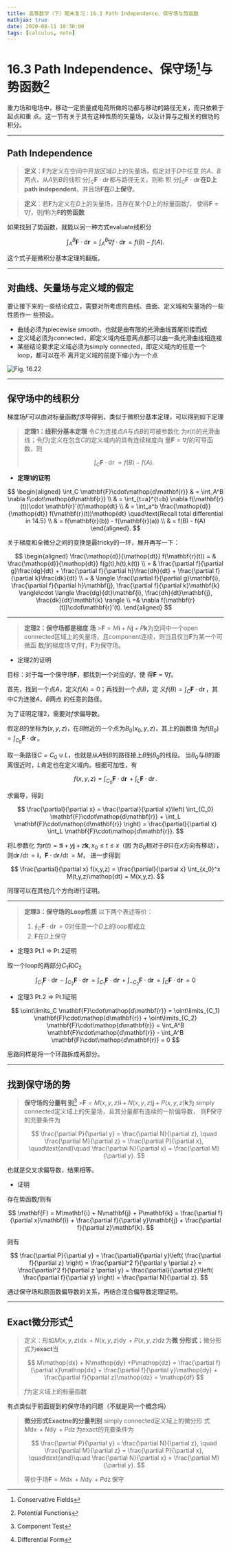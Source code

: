 ```yaml
---
title: 高等数学（下）期末复习：16.3 Path Independence、保守场与势函数
mathjax: true
date: 2020-08-11 10:30:00
tags: [calculus, note]
---
```


<!-- markdownlint-disable single-h1 -->

# 16.3 Path Independence、保守场[^1]与势函数[^2]

重力场和电场中，移动一定质量或电荷所做的功都与移动的路径无关，而只依赖于起点和重
点。这一节有关于具有这种性质的矢量场，以及计算与之相关的做功的积分。

<!--more-->

---

## Path Independence

> **定义**：$\mathbf{F}$为定义在空间中开放区域$D$上的矢量场，假定对于$D$中任意
> 的$A$、$B$两点，从$A$到$B$的线积
> 分$\displaystyle\int_C \mathbf{F}\cdot\mathop{d\mathbf{r}}$都与路径无关。则称
> 积
> 分$\displaystyle\int_C \mathbf{F}\cdot\mathop{d\mathbf{r}}$**在**$\boldsymbol{D}$**上
> path independent**，并且场$\mathbf{F}$**在**$D$**上保守**。

> **定义**：若$\mathbf{F}$为定义在$D$上的矢量场，且存在某个$D$上的标量函数$f$，
> 使得$\mathbf{F} = \nabla f$，则$f$称为$\mathbf{F}$**的势函数**

如果找到了势函数，就能以另一种方式evaluate线积分

$$
\int_A^B \mathbf{F}\cdot\mathop{d\mathbf{r}} =
\int_A^B \nabla f\cdot\mathop{d\mathbf{r}} =
f(B) - f(A).
$$

这个式子是微积分基本定理的翻版。

---

## 对曲线、矢量场与定义域的假定

要让接下来的一些结论成立，需要对所考虑的曲线、曲面、定义域和矢量场的一些性质作一
些预设。

- 曲线必须为piecewise smooth，也就是由有限的光滑曲线首尾衔接而成
- 定义域必须为connected，即定义域内任意两点都可以由一条光滑曲线相连接
- 某些结论要求定义域必须为simply connected，即定义域内的任意一个loop，都可以在不
  离开定义域的前提下缩小为一个点

![Fig. 16.22](https://gitee.com/SamuelHuang2019/figure-bed/raw/master/img/20200810210345-Fig-16.22.png)

---

## 保守场中的线积分

梯度场$F$可以由对标量函数$f$求导得到，类似于微积分基本定理，可以得到如下定理

> **定理1：线积分基本定理** 令$C$为连接点$A$与点$B$的可被参数化
> 为$\mathbf{r}(t)$的光滑曲线；令$f$为定义在包含$C$的定义域内的具有连续梯度向
> 量$\mathbf{F} = \nabla f$的可导函数，则
>
> $$
> \int_C \mathbf{F}\cdot\mathop{d\mathbb{r}} =
> f(B) - f(A).
> $$

- **定理1的证明**

$$
\begin{aligned}
\int_C \mathbf{F}\cdot\mathop{d\mathbf{r}} & =
\int_A^B \nabla f\cdot\mathop{d\mathbf{r}} \\ & =
\int_{t=a}^{t=b} \nabla f(\mathbf{r}(t))\cdot
\mathbf{r}'(t)\mathop{dt} \\ & =
\int_a^b \frac{\mathop{d}}{\mathop{dt}}
f(\mathbf{r}(t))\mathop{dt}
\quad\text{Recall total differential in 14.5} \\ & =
f(\mathbf{r}(b)) - f(\mathbf{r}(a)) \\ & =
f(B) - f(A)
\end{aligned}.
$$

关于梯度和全微分之间的变换是最tricky的一环，展开再写一下：

$$
\begin{aligned}
    \frac{\mathop{d}}{\mathop{dt}} f(\mathbf{r}(t)) = &
    \frac{\mathop{d}}{\mathop{dt}}
    f(g(t),h(t),k(t)) \\ = &
    \frac{\partial f}{\partial g}\frac{dg}{dt} +
    \frac{\partial f}{\partial h}\frac{dh}{dt} +
    \frac{\partial f}{\partial k}\frac{dk}{dt} \\ = &
    \langle
    \frac{\partial f}{\partial g}\mathbf{i},
    \frac{\partial f}{\partial h}\mathbf{j},
    \frac{\partial f}{\partial k}\mathbf{k}
    \rangle\cdot
    \langle
    \frac{dg}{dt}\mathbf{i},
    \frac{dh}{dt}\mathbf{j},
    \frac{dk}{dt}\mathbf{k}
    \rangle \\ =&
    \nabla f(\mathbf{r}(t))\cdot\mathbf{r}'(t).
\end{aligned}
$$

---

> **定理2：保守场都是梯度
> 场** >$\mathbf{F} = M\mathbf{i} + N\mathbf{j} + P\mathbf{k}$为空间中一个open
> connected区域上的矢量场，且component连续，则当且仅当$\mathbf{F}$为某一个可微函
> 数$f$的梯度场$\nabla f$时，$\mathbf{F}$为保守场。

- 定理2的证明

目标：对于每一个保守场$\mathbf{F}$，都找到一个对应的$f$，使
得$\mathbf{F} = \nabla f$。

首先，找到一个点$A$，定义$f(A)=0$；再找到一个点$B$，定
义$f(B) = \int_C \mathbf{F}\cdot\mathop{d\mathbf{r}}$，其中$C$为连接$A$、$B$两点
的任意的路径。

为了证明定理2，需要对$f$求偏导数。

假定$B$的坐标为$(x,y,z)$，在$B$附近的一个点为$B_0(x_0,y,z)$，其上的函数值
为$f(B_0) = \int_{C_0} \mathbf{F}\cdot\mathop{d\mathbf{r}}$。

取一条路径$C=C_0\cup L$，也就是从$A$到$B$的路径接上$B$到$B_0$的线段。
当$B_0$与$B$的距离很近时，$L$肯定也在定义域内。根据可加性，有

$$
f(x,y,z) =
\int_{C_0} \mathbf{F}\cdot\mathop{d\mathbf{r}} +
\int_L \mathbf{F}\cdot\mathop{d\mathbf{r}}.
$$

求偏导，得到

$$
\frac{\partial}{\partial x} =
\frac{\partial}{\partial x}\left(
\int_{C_0} \mathbf{F}\cdot\mathop{d\mathbf{r}} +
\int_L \mathbf{F}\cdot\mathop{d\mathbf{r}}
\right) =
\frac{\partial}{\partial x}
\int_L \mathbf{F}\cdot\mathop{d\mathbf{r}}.
$$

将$L$参数化
为$\mathbf{r}(t) = t\mathbf{i} + y\mathbf{j} + z\mathbf{k},x_0\le t\le x$（因
为$B_0$相对于$B$只在$x$方向有移动），
则$\mathop{d\mathbf{r}}/\mathop{dt}=\mathbf{i}$，$\mathbf{F}\cdot\mathop{d\mathbf{r}}/\mathop{dt}=M$，
进一步得到

$$
\frac{\partial}{\partial x} f(x,y,z) =
\frac{\partial}{\partial x}
\int_{x_0}^x M(t,y,z)\mathop{dt} = M(x,y,z).
$$

同理可以在其他几个方向进行证明。

---

> **定理3：保守场的Loop性质** 以下两个表述等价：
>
> 1. $\oint_C \mathbf{F}\cdot\mathop{d\mathbf{r}}=0$对任意一个$D$上的loop都成立
> 2. $\mathbf{F}$在$D$上保守

- 定理3 Pt.1 ⇒ Pt.2证明

取一个loop的两部分$C_1$和$C_2$

$$
\int_{C_1} \mathbf{F}\cdot\mathop{d\mathbf{r}} -
\int_{C_2} \mathbf{F}\cdot\mathop{d\mathbf{r}} =
\int_{C_1} \mathbf{F}\cdot\mathop{d\mathbf{r}} +
\int_{-C_2} \mathbf{F}\cdot\mathop{d\mathbf{r}} =
\int_{C} \mathbf{F}\cdot\mathop{d\mathbf{r}} = 0
$$

- 定理3 Pt.2 ⇒ Pt.1证明

$$
\oint\limits_C \mathbf{F}\cdot\mathop{d\mathbf{r}} =
\oint\limits_{C_1} \mathbf{F}\cdot\mathop{d\mathbf{r}} +
\oint\limits_{C_2} \mathbf{F}\cdot\mathop{d\mathbf{r}} =
\int_A^B \mathbf{F}\cdot\mathop{d\mathbf{r}} -
\int_A^B \mathbf{F}\cdot\mathop{d\mathbf{r}} = 0
$$

思路同样是将一个环路拆成两部分。

---

## 找到保守场的势

> **保守场的分量判
> 别**[^3] >$\mathbf{F}=M(x,y,z)\mathbf{i}+N(x,y,z)\mathbf{j}+P(x,y,z)\mathbf{k}$为
> simply connected定义域上的矢量场，且其分量都有连续的一阶偏导数，
> 则$\mathbf{F}$保守的充要条件为
>
> $$
> \frac{\partial P}{\partial y} =
> \frac{\partial N}{\partial z}, \quad
> \frac{\partial M}{\partial z} =
> \frac{\partial P}{\partial x}, \quad\text{and}\quad
> \frac{\partial N}{\partial x} =
> \frac{\partial M}{\partial y}.
> $$

也就是交叉求偏导数，结果相等。

- 证明

存在势函数$f$则有

$$
\mathbf{F} = M\mathbf{i} + N\mathbf{j} + P\mathbf{k} =
\frac{\partial f}{\partial x}\mathbf{i} +
\frac{\partial f}{\partial y}\mathbf{j} +
\frac{\partial f}{\partial z}\mathbf{k}.
$$

则有

$$
\frac{\partial P}{\partial y} =
\frac{\partial}{\partial y}\left(
\frac{\partial f}{\partial z}
\right) =
\frac{\partial^2 f}{\partial y \partial z} =
\frac{\partial^2 f}{\partial z \partial y} =
\frac{\partial}{\partial z}\left(
\frac{\partial f}{\partial y}
\right) =
\frac{\partial N}{\partial z}.
$$

通过保守场和原函数偏导数的关系，再结合混合偏导数定理证明。

---

## Exact微分形式[^4]

> 定义：形如$M(x,y,z)\mathop{dx}+N(x,y,z)\mathop{dy}+P(x,y,z)\mathop{dz}$为**微
> 分形式**；微分形式为**exact**当
>
> $$
> M\mathop{dx} + N\mathop{dy} +P\mathop{dz} =
> \frac{\partial f}{\partial x}\mathop{dx} +
> \frac{\partial f}{\partial y}\mathop{dy} +
> \frac{\partial f}{\partial z}\mathop{dz} = \mathop{df}
> $$
>
> $f$为定义域上的标量函数

有点类似于前面提到的保守场的问题（不就是同一个概念吗）

<!-- cSpell:word Exactne -->

> **微分形式Exactne的分量判别** simply connected定义域上的微分形
> 式$M\mathop{dx} + N\mathop{dy} +P\mathop{dz}$为exact的充要条件为
>
> $$
> \frac{\partial P}{\partial y} =
> \frac{\partial N}{\partial z}, \quad
> \frac{\partial M}{\partial z} =
> \frac{\partial P}{\partial x}, \quad\text{and}\quad
> \frac{\partial N}{\partial x} =
> \frac{\partial M}{\partial y}.
> $$
>
> 等价于场$\mathbf{F}=M\mathop{dx} + N\mathop{dy} +P\mathop{dz}$保守

[^1]: Conservative Fields

[^2]: Potential Functions

[^3]: Component Test

[^4]: Differential Form
